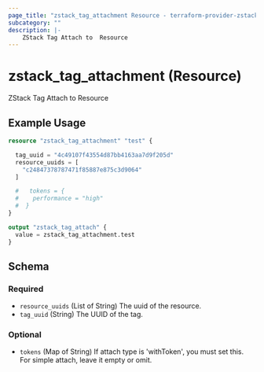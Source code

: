 ```yaml
---
page_title: "zstack_tag_attachment Resource - terraform-provider-zstack"
subcategory: ""
description: |-
    ZStack Tag Attach to  Resource
---
```


# zstack_tag_attachment (Resource)

ZStack Tag Attach to  Resource

## Example Usage

```terraform
resource "zstack_tag_attachment" "test" {

  tag_uuid = "4c49107f43554d87bb4163aa7d9f205d"
  resource_uuids = [
    "c24847378787471f85887e875c3d9064"
  ]

  #   tokens = {
  #    performance = "high"
  #  } 
}

output "zstack_tag_attach" {
  value = zstack_tag_attachment.test
}
```

<!-- schema generated by tfplugindocs -->
## Schema

### Required

- `resource_uuids` (List of String) The uuid of the resource.
- `tag_uuid` (String) The UUID of the tag.

### Optional

- `tokens` (Map of String) If attach type is 'withToken', you must set this. For simple attach, leave it empty or omit.


